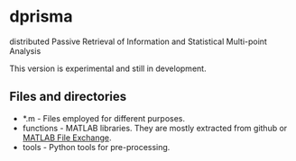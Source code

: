 # dprisma
distributed Passive Retrieval of Information and Statistical Multi-point Analysis

This version is experimental and still in development.

## Files and directories

- *.m - Files employed for different purposes.
- functions - MATLAB libraries. They are mostly extracted from github or [MATLAB File Exchange](https://es.mathworks.com/matlabcentral/fileexchange/).
- tools - Python tools for pre-processing.

